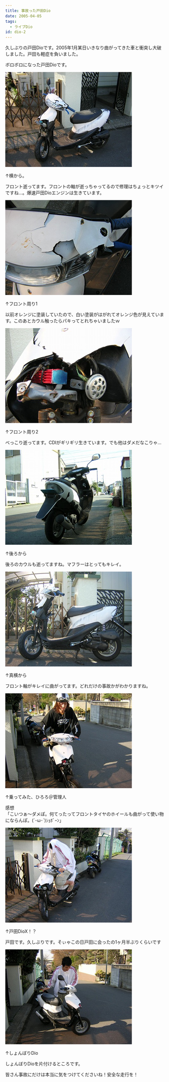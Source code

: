 ```yaml
---
title: 事故った戸田Dio
date: 2005-04-05
tags:
  - ライブDio
id: dio-2
---
```


<p class="sentence">久しぶりの戸田Dioです。2005年1月某日いきなり曲がってきた車と衝突し大破しました。戸田も軽症を負いました。</p>
<p class="sentence spacing10">ボロボロになった戸田Dioです。</p>
<div class="center spacing"><img src="/photo/diary/2005.04.05_zx1.jpg" alt="" /></div>
<p class="sentence">↑横から。</p>
<p class="sentence spacing10">フロント逝ってます。フロントの軸が逝っちゃってるので修理はちょっとキツイですね...。爆速戸田Dioエンジンは生きています。</p>
<div class="center spacing"><img src="/photo/diary/2005.04.05_zx2.jpg" alt="" /></div>
<p class="sentence">↑フロント周り1</p>
<p class="sentence spacing10">以前オレンジに塗装していたので、白い塗装がはがれてオレンジ色が見えています。このあとカウル触ったらパキってとれちゃいましたｗ</p>
<div class="center spacing"><img src="/photo/diary/2005.04.05_zx3.jpg" alt="" /></div>
<p class="sentence">↑フロント周り2</p>
<p class="sentence spacing10">べっこり逝ってます。CDIがギリギリ生きています。でも他はダメだなこりゃ...</p>
<div class="center spacing"><img src="/photo/diary/2005.04.05_zx4.jpg" alt="" /></div>
<p class="sentence">↑後ろから</p>
<p class="sentence spacing10">後ろのカウルも逝ってますね。マフラーはとってもキレイ。</p>
<div class="center spacing"><img src="/photo/diary/2005.04.05_zx5.jpg" alt="" /></div>
<p class="sentence">↑真横から</p>
<p class="sentence spacing10">フロント軸がキレイに曲がってます。どれだけの事故かがわかりますね。</p>
<div class="center spacing"><img src="/photo/diary/2005.04.05_zx6.jpg" alt="" /></div>
<p class="sentence">↑乗ってみた、ひろろ＠管理人</p>
<p class="sentence spacing10">感想<br />「こいつぁ～ダメぽ。何てったってフロントタイヤのホイールも曲がって使い物にならんぽ。(´･ω･`)ｼｮﾎﾞｰﾝ」</p>
<div class="center spacing"><img src="/photo/diary/2005.04.05_zx7.jpg" alt="" /></div>
<p class="sentence">↑戸田DioX！？</p>
<p class="sentence spacing10">戸田です。久しぶりです。そぃゃこの日戸田に会ったの1ヶ月半ぶりくらいです</p>
<div class="center spacing"><img src="/photo/diary/2005.04.05_zx8.jpg" alt="" /></div>
<p class="sentence">↑しょんぼりDio</p>
<p class="sentence">しょんぼりDioを片付けるところです。</p>
<p class="sentence">皆さん事故にだけは本当に気をつけてくださいね！安全な走行を！</p>
